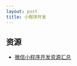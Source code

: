 ```yaml
---
layout: post
title: 小程序开发
---
```


## 资源

 - [微信小程序开发资源汇总](https://www.runoob.com/w3cnote/wx-xcx-repo.html)